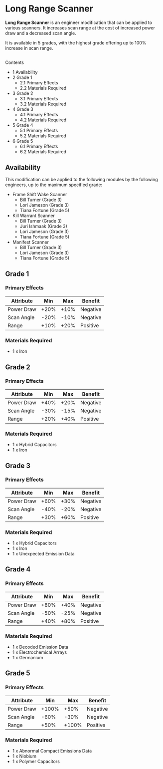 # Long Range Scanner
**Long Range Scanner** is an engineer modification that can be applied to various scanners. It increases scan range at the cost of increased power draw and a decreased scan angle.

It is available in 5 grades, with the highest grade offering up to 100% increase in scan range.

## 

Contents

- 1 Availability
- 2 Grade 1
    - 2.1 Primary Effects
    - 2.2 Materials Required
- 3 Grade 2
    - 3.1 Primary Effects
    - 3.2 Materials Required
- 4 Grade 3
    - 4.1 Primary Effects
    - 4.2 Materials Required
- 5 Grade 4
    - 5.1 Primary Effects
    - 5.2 Materials Required
- 6 Grade 5
    - 6.1 Primary Effects
    - 6.2 Materials Required

## Availability

This modification can be applied to the following modules by the following engineers, up to the maximum specified grade:

- Frame Shift Wake Scanner
    - Bill Turner (Grade 3)
    - Lori Jameson (Grade 3)
    - Tiana Fortune (Grade 5)
- Kill Warrant Scanner
    - Bill Turner (Grade 3)
    - Juri Ishmaak (Grade 3)
    - Lori Jameson (Grade 3)
    - Tiana Fortune (Grade 5)
- Manifest Scanner
    - Bill Turner (Grade 3)
    - Lori Jameson (Grade 3)
    - Tiana Fortune (Grade 5)

## Grade 1

### Primary Effects

| Attribute | Min | Max | Benefit |
| --- | --- | --- | --- |
| Power Draw | +20% | +10% | Negative |
| Scan Angle | -20% | -10% | Negative |
| Range | +10% | +20% | Positive |

### Materials Required

- 1 x Iron

## Grade 2

### Primary Effects

| Attribute | Min | Max | Benefit |
| --- | --- | --- | --- |
| Power Draw | +40% | +20% | Negative |
| Scan Angle | -30% | -15% | Negative |
| Range | +20% | +40% | Positive |

### Materials Required

- 1 x Hybrid Capacitors
- 1 x Iron

## Grade 3

### Primary Effects

| Attribute | Min | Max | Benefit |
| --- | --- | --- | --- |
| Power Draw | +60% | +30% | Negative |
| Scan Angle | -40% | -20% | Negative |
| Range | +30% | +60% | Positive |

### Materials Required

- 1 x Hybrid Capacitors
- 1 x Iron
- 1 x Unexpected Emission Data

## Grade 4

### Primary Effects

| Attribute | Min | Max | Benefit |
| --- | --- | --- | --- |
| Power Draw | +80% | +40% | Negative |
| Scan Angle | -50% | -25% | Negative |
| Range | +40% | +80% | Positive |

### Materials Required

- 1 x Decoded Emission Data
- 1 x Electrochemical Arrays
- 1 x Germanium

## Grade 5

### Primary Effects

| Attribute | Min | Max | Benefit |
| --- | --- | --- | --- |
| Power Draw | +100% | +50% | Negative |
| Scan Angle | -60% | -30% | Negative |
| Range | +50% | +100% | Positive |

### Materials Required

- 1 x Abnormal Compact Emissions Data
- 1 x Niobium
- 1 x Polymer Capacitors